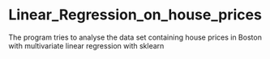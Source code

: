 # Linear_Regression_on_house_prices
The program tries to analyse the data set containing house prices in Boston with multivariate linear regression with sklearn
